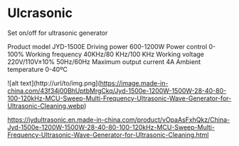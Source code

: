 # Ulcrasonic
Set on/off for ultrasonic generator

Product model           JYD-1500E
Driving power           600-1200W
Power control           0-100%
Working frequency       40KHz/80 KHz/100 KHz
Working voltage         220V/110V±10% 50Hz/60Hz
Maximum output current  4A
Ambient temperature     0-40ºC

![alt text](http://url/to/img.png](https://image.made-in-china.com/43f34j00BhUptbMrgCkq/Jyd-1500e-1200W-1500W-28-40-80-100-120kHz-MCU-Sweep-Multi-Frequency-Ultrasonic-Wave-Generator-for-Ultrasonic-Cleaning.webp)

https://jydultrasonic.en.made-in-china.com/product/vOpaAsFxhQkz/China-Jyd-1500e-1200W-1500W-28-40-80-100-120kHz-MCU-Sweep-Multi-Frequency-Ultrasonic-Wave-Generator-for-Ultrasonic-Cleaning.html
